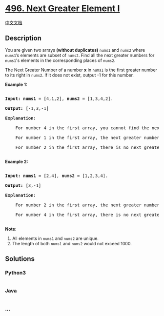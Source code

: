 # [496. Next Greater Element I](https://leetcode.com/problems/next-greater-element-i)

[中文文档](/solution/0400-0499/0496.Next%20Greater%20Element%20I/README.md)

## Description

<p>

You are given two arrays <b>(without duplicates)</b> <code>nums1</code> and <code>nums2</code> where <code>nums1</code>’s elements are subset of <code>nums2</code>. Find all the next greater numbers for <code>nums1</code>'s elements in the corresponding places of <code>nums2</code>.

</p>

<p>

The Next Greater Number of a number <b>x</b> in <code>nums1</code> is the first greater number to its right in <code>nums2</code>. If it does not exist, output -1 for this number.

</p>

<p><b>Example 1:</b><br />

<pre>

<b>Input:</b> <b>nums1</b> = [4,1,2], <b>nums2</b> = [1,3,4,2].

<b>Output:</b> [-1,3,-1]

<b>Explanation:</b>

    For number 4 in the first array, you cannot find the next greater number for it in the second array, so output -1.

    For number 1 in the first array, the next greater number for it in the second array is 3.

    For number 2 in the first array, there is no next greater number for it in the second array, so output -1.

</pre>

</p>

<p><b>Example 2:</b><br />

<pre>

<b>Input:</b> <b>nums1</b> = [2,4], <b>nums2</b> = [1,2,3,4].

<b>Output:</b> [3,-1]

<b>Explanation:</b>

    For number 2 in the first array, the next greater number for it in the second array is 3.

    For number 4 in the first array, there is no next greater number for it in the second array, so output -1.

</pre>

</p>

<p><b>Note:</b><br>

<ol>

<li>All elements in <code>nums1</code> and <code>nums2</code> are unique.</li>

<li>The length of both <code>nums1</code> and <code>nums2</code> would not exceed 1000.</li>

</ol>

</p>

## Solutions

<!-- tabs:start -->

### **Python3**

```python

```

### **Java**

```java

```

### **...**

```

```

<!-- tabs:end -->
